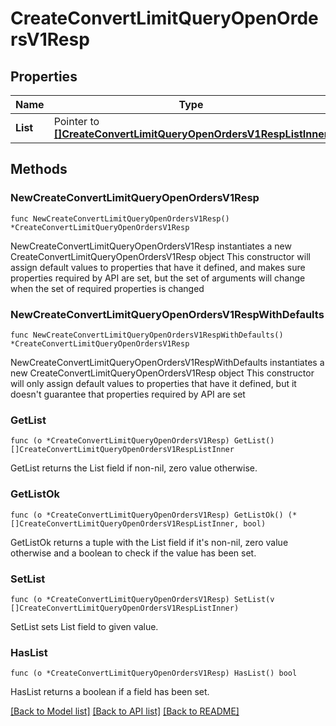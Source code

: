 # CreateConvertLimitQueryOpenOrdersV1Resp

## Properties

Name | Type | Description | Notes
------------ | ------------- | ------------- | -------------
**List** | Pointer to [**[]CreateConvertLimitQueryOpenOrdersV1RespListInner**](CreateConvertLimitQueryOpenOrdersV1RespListInner.md) |  | [optional] 

## Methods

### NewCreateConvertLimitQueryOpenOrdersV1Resp

`func NewCreateConvertLimitQueryOpenOrdersV1Resp() *CreateConvertLimitQueryOpenOrdersV1Resp`

NewCreateConvertLimitQueryOpenOrdersV1Resp instantiates a new CreateConvertLimitQueryOpenOrdersV1Resp object
This constructor will assign default values to properties that have it defined,
and makes sure properties required by API are set, but the set of arguments
will change when the set of required properties is changed

### NewCreateConvertLimitQueryOpenOrdersV1RespWithDefaults

`func NewCreateConvertLimitQueryOpenOrdersV1RespWithDefaults() *CreateConvertLimitQueryOpenOrdersV1Resp`

NewCreateConvertLimitQueryOpenOrdersV1RespWithDefaults instantiates a new CreateConvertLimitQueryOpenOrdersV1Resp object
This constructor will only assign default values to properties that have it defined,
but it doesn't guarantee that properties required by API are set

### GetList

`func (o *CreateConvertLimitQueryOpenOrdersV1Resp) GetList() []CreateConvertLimitQueryOpenOrdersV1RespListInner`

GetList returns the List field if non-nil, zero value otherwise.

### GetListOk

`func (o *CreateConvertLimitQueryOpenOrdersV1Resp) GetListOk() (*[]CreateConvertLimitQueryOpenOrdersV1RespListInner, bool)`

GetListOk returns a tuple with the List field if it's non-nil, zero value otherwise
and a boolean to check if the value has been set.

### SetList

`func (o *CreateConvertLimitQueryOpenOrdersV1Resp) SetList(v []CreateConvertLimitQueryOpenOrdersV1RespListInner)`

SetList sets List field to given value.

### HasList

`func (o *CreateConvertLimitQueryOpenOrdersV1Resp) HasList() bool`

HasList returns a boolean if a field has been set.


[[Back to Model list]](../README.md#documentation-for-models) [[Back to API list]](../README.md#documentation-for-api-endpoints) [[Back to README]](../README.md)


